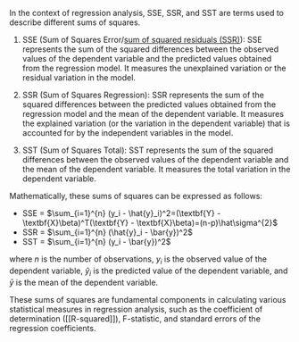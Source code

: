 In the context of regression analysis, SSE, SSR, and SST are terms used to describe different sums of squares.

1. SSE (Sum of Squares Error/[sum of squared residuals (SSR)](https://en.wikipedia.org/wiki/Residual_sum_of_squares)): SSE represents the sum of the squared differences between the observed values of the dependent variable and the predicted values obtained from the regression model. It measures the unexplained variation or the residual variation in the model.

2. SSR (Sum of Squares Regression): SSR represents the sum of the squared differences between the predicted values obtained from the regression model and the mean of the dependent variable. It measures the explained variation (or the variation in the dependent variable) that is accounted for by the independent variables in the model.

3. SST (Sum of Squares Total): SST represents the sum of the squared differences between the observed values of the dependent variable and the mean of the dependent variable. It measures the total variation in the dependent variable.

Mathematically, these sums of squares can be expressed as follows:

- SSE = $\sum_{i=1}^{n} (y_i - \hat{y}_i)^2=(\textbf{Y} - \textbf{X}\beta)^T(\textbf{Y} - \textbf{X}\beta)=(n-p)\hat\sigma^{2}$
- SSR = $\sum_{i=1}^{n} (\hat{y}_i - \bar{y})^2$
- SST = $\sum_{i=1}^{n} (y_i - \bar{y})^2$

where $n$ is the number of observations, $y_i$ is the observed value of the dependent variable, $\hat{y}_i$ is the predicted value of the dependent variable, and $\bar{y}$ is the mean of the dependent variable.

These sums of squares are fundamental components in calculating various statistical measures in regression analysis, such as the coefficient of determination ([[R-squared]]), F-statistic, and standard errors of the regression coefficients.